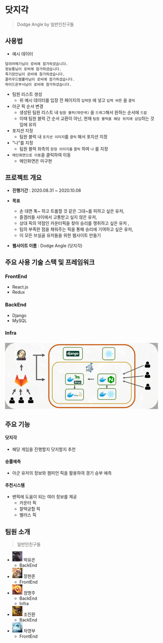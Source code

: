 # 닷지각

> Dodge Angle by 일반인친구들

## 사용법

- 예시 데이터

```
달려라메기님이 로비에 참가하셨습니다.
정보통님이 로비에 참가하셨습니다. 
죽기장인님이 로비에 참가하셨습니다. 
끌라우드템뿔라님이 로비에 참가하셨습니다. 
하이드온부시님이 로비에 참가하셨습니다.
```

- 팀원 리스트 생성
  - 위 예시 데이터를 입장 전 페이지의 `입력창` 에 넣고 `입력 버튼` 을 `클릭`
- 아군 픽 순서 변경
  - 생성된 팀원 리스트 내 `팀원 블럭(파란색)` 을 `드래그`해서 원하는 순서에 `드랍`
  - 이때 팀원 블럭 간 순서 교환이 아닌, 현재 `팀원 블럭을 해당 위치에 삽입`하는 것임에 유의
- 포지션 지정
  - 팀원 블럭 내 `포지션 이미지`를 `클릭` 해서 포지션 지정
- "나"를 지정
  - 팀원 블럭 좌측의 `원형 이미지를` `클릭` 하여 `나` 를 지정
- `메인화면으로 이동`을 클릭하여 이동
  - 메인화면은 미구현

## 프로젝트 개요

- **진행기간** : 2020.08.31 ~ 2020.10.08
- **목표**
  - 손 대면 톡~ 하고 트롤할 것 같은 그대~를 피하고 싶은 유저,
  - 즐겜러들 사이에서 고통받고 싶지 않은 유저,
  - 상대 픽의 약점인 카운터픽을 찾아 승리를 쟁취하고 싶은 유저 ,
  - 팀의 부족한 점을 채워주는 픽을 통해 승리에 기여하고 싶은 유저,
  - 이 모든 브실골 유저들을 위한 웹사이트 만들기

- **웹사이트 이름** : Dodge Angle (닷지각)

## 주요 사용 기술 스택 및 프레임워크

### FrontEnd

- React.js
- Redux

### BackEnd

- Django
- MySQL

### Infra

### <img src="./images/README/infra.png" alt="infra.png" style="zoom: 50%;" />

## 주요 기능

#### 닷지각

- 해당 게임을 진행할지 닷지할지 추천

#### 승률예측

- 아군 유저의 정보와 챔피언 픽을 활용하여 경기 승부 예측

#### 추천시스템

- 밴픽에 도움이 되는 여러 정보를 제공
  - 카운터 픽
  - 찰떡궁합 픽
  - 밸러스 픽

## 팀원 소개

> 일반인친구들

- <img src="./images/README/yuen_ashe.jpg" style="zoom:25%;" /> 박유은
  - BackEnd
- <img src="./images/README/hyeonjun_teemo.jpg" style="zoom:25%;" /> 장현준
  - FrontEnd
- <img src="./images/README/myeonju_amumu.jpg" style="zoom:25%;" /> 정명주
  - BackEnd
  - Infra
- <img src="./images/README/jinhwan_heimerdinger.jpg" style="zoom:25%;" /> 조진환
  - BackEnd
- <img src="./images/README/yeonbu_blitzcrank.jpg" style="zoom:25%;" /> 차영부
  - FrontEnd